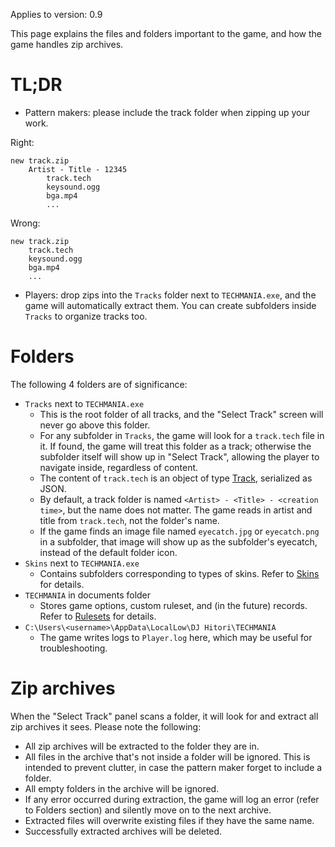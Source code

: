 Applies to version: 0.9

This page explains the files and folders important to the game, and how the game handles zip archives.

# TL;DR

* Pattern makers: please include the track folder when zipping up your work.

Right:
```
new track.zip
    Artist - Title - 12345
        track.tech
        keysound.ogg
        bga.mp4
        ...
```

Wrong:
```
new track.zip
    track.tech
    keysound.ogg
    bga.mp4
    ...
```

* Players: drop zips into the `Tracks` folder next to `TECHMANIA.exe`, and the game will automatically extract them. You can create subfolders inside `Tracks` to organize tracks too.

# Folders

The following 4 folders are of significance:
* `Tracks` next to `TECHMANIA.exe`
  * This is the root folder of all tracks, and the "Select Track" screen will never go above this folder.
  * For any subfolder in `Tracks`, the game will look for a `track.tech` file in it. If found, the game will treat this folder as a track; otherwise the subfolder itself will show up in "Select Track", allowing the player to navigate inside, regardless of content.
  * The content of `track.tech` is an object of type [Track](https://github.com/techmania-team/techmania/blob/master/TECHMANIA/Assets/Scripts/Serializable/Track.cs), serialized as JSON.
  * By default, a track folder is named `<Artist> - <Title> - <creation time>`, but the name does not matter. The game reads in artist and title from `track.tech`, not the folder's name.
  * If the game finds an image file named `eyecatch.jpg` or `eyecatch.png` in a subfolder, that image will show up as the subfolder's eyecatch, instead of the default folder icon.
* `Skins` next to `TECHMANIA.exe`
  * Contains subfolders corresponding to types of skins. Refer to [Skins](Skins.md) for details.
* `TECHMANIA` in documents folder
  * Stores game options, custom ruleset, and (in the future) records. Refer to [Rulesets](Rulesets.md) for details.
* `C:\Users\<username>\AppData\LocalLow\DJ Hitori\TECHMANIA`
  * The game writes logs to `Player.log` here, which may be useful for troubleshooting.

# Zip archives

When the "Select Track" panel scans a folder, it will look for and extract all zip archives it sees. Please note the following:

* All zip archives will be extracted to the folder they are in.
* All files in the archive that's not inside a folder will be ignored. This is intended to prevent clutter, in case the pattern maker forget to include a folder.
* All empty folders in the archive will be ignored.
* If any error occurred during extraction, the game will log an error (refer to Folders section) and silently move on to the next archive.
* Extracted files will overwrite existing files if they have the same name.
* Successfully extracted archives will be deleted.
